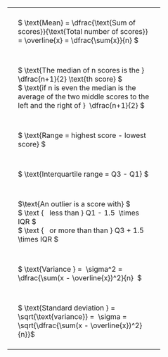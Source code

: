 #  
<br>
<style type="text/css">
#T_c1a51 th.col_heading {
  text-align: left;
  font-size: 1em;
}
#T_c1a51 td {
  text-align: left;
  font-size: 1em;
  padding: 1.5em;
}
#T_c1a51_row0_col0, #T_c1a51_row1_col0, #T_c1a51_row2_col0, #T_c1a51_row3_col0, #T_c1a51_row4_col0, #T_c1a51_row5_col0, #T_c1a51_row6_col0 {
  width: 300px;
  white-space: pre-wrap;
}
</style>
<table id="T_c1a51">
  <thead>
  </thead>
  <tbody>
    <tr>
      <td id="T_c1a51_row0_col0" class="data row0 col0" >$ \text{Mean} = \dfrac{\text{Sum of scores}}{\text{Total number of scores}} = \overline{x} = \dfrac{\sum{x}}{n} $</td>
    </tr>
    <tr>
      <td id="T_c1a51_row1_col0" class="data row1 col0" >$ \text{The median of n scores is the } \dfrac{n+1}{2} \text{th score} $
$ \text{if n is even the median is the average of the two middle scores to the left and the right of }  \dfrac{n+1}{2} $</td>
    </tr>
    <tr>
      <td id="T_c1a51_row2_col0" class="data row2 col0" >$ \text{Range = highest score - lowest score} $</td>
    </tr>
    <tr>
      <td id="T_c1a51_row3_col0" class="data row3 col0" >$ \text{Interquartile range = Q3 - Q1} $</td>
    </tr>
    <tr>
      <td id="T_c1a51_row4_col0" class="data row4 col0" >$\text{An outlier is a score with} $
$ \text {   less than } Q1 - 1.5  \times IQR $
$ \text {   or more than than } Q3 + 1.5  \times IQR $</td>
    </tr>
    <tr>
      <td id="T_c1a51_row5_col0" class="data row5 col0" >$ \text{Variance } =  \sigma^2 = \dfrac{\sum(x - \overline{x})^2}{n}  $</td>
    </tr>
    <tr>
      <td id="T_c1a51_row6_col0" class="data row6 col0" >$ \text{Standard deviation } = \sqrt{\text{variance}} =  \sigma = \sqrt{\dfrac{\sum(x - \overline{x})^2}{n}}$</td>
    </tr>
  </tbody>
</table>
